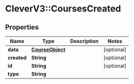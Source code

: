 # CleverV3::CoursesCreated

## Properties
Name | Type | Description | Notes
------------ | ------------- | ------------- | -------------
**data** | [**CourseObject**](CourseObject.md) |  | [optional] 
**created** | **String** |  | [optional] 
**id** | **String** |  | [optional] 
**type** | **String** |  | 


